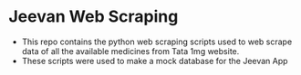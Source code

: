 # Jeevan Web Scraping
- This repo contains the python web scraping scripts used to web scrape data of all the available medicines from Tata 1mg website.
- These scripts were used to make a mock database for the Jeevan App
